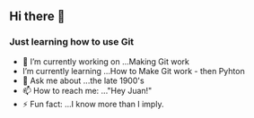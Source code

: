 ## Hi there 👋

### Just learning how to use Git
 

- 🔭 I’m currently working on ...Making Git work
-  I’m currently learning ...How to Make Git work - then Pyhton
- 💬 Ask me about ...the late 1900's
- 📫 How to reach me: ..."Hey Juan!"
- ⚡ Fun fact: ...I know more than I imply.
<!--
**juanobi/Juanobi** is a ✨ _special_ ✨ repository because its `README.md` (this file) appears on your GitHub profile.

Here are some ideas to get you started:
-->


